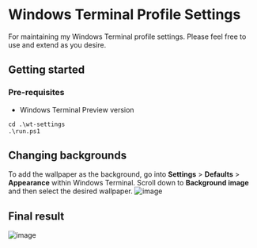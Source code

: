 # Windows Terminal Profile Settings
For maintaining my Windows Terminal profile settings.
Please feel free to use and extend as you desire.

## Getting started
### Pre-requisites
- Windows Terminal Preview version

  
```
cd .\wt-settings
.\run.ps1
```
## Changing backgrounds
To add the wallpaper as the background, go into **Settings** > **Defaults** > **Appearance** within Windows Terminal. Scroll down to **Background image** and then select the desired wallpaper.
![image](https://github.com/20rp/wt-settings/assets/65660355/0a352a11-240e-47b9-91b7-6e6509899d3c)

## Final result
![image](https://github.com/20rp/wt-settings/assets/65660355/a70a1b73-b1f1-4531-88da-d09d86c4fc76)
